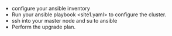 - configure your ansible inventory
- Run your ansible playbook <site1.yaml>  to configure the cluster.
- ssh into your master node and su to ansible
- Perform the upgrade plan.
